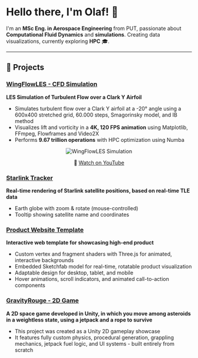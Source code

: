 # Hello there, I'm Olaf! 👋

I'm an **MSc Eng. in Aerospace Engineering** from PUT, passionate about **Computational Fluid Dynamics** and **simulations**. Creating data visualizations, currently exploring **HPC** 🎓.

---

## 🔨 Projects

### [WingFlowLES - CFD Simulation](https://github.com/olafbielasik/WingFlowLES)  
**LES Simulation of Turbulent Flow over a Clark Y Airfoil**  
- Simulates turbulent flow over a Clark Y airfoil at a -20° angle using a 600x400 stretched grid, 60.000 steps, Smagorinsky model, and IB method
- Visualizes lift and vorticity in a **4K, 120 FPS animation** using Matplotlib, FFmpeg, Flowframes and Video2X
- Performs **9.67 trillion operations** with HPC optimization using Numba

<p align="center">
  <img src="simulation.gif" alt="WingFlowLES Simulation">
</p>
<p align="center">
  🎥 <a href="https://www.youtube.com/watch?v=CqgccimCQGE">Watch on YouTube</a>
</p>

### [Starlink Tracker](https://github.com/olafbielasik/StarlinkTracker)  
**Real-time rendering of Starlink satellite positions, based on real-time TLE data**
- Earth globe with zoom & rotate (mouse-controlled)
- Tooltip showing satellite name and coordinates

### [Product Website Template](https://github.com/olafbielasik/DesignProductTemplate)  
**Interactive web template for showcasing high-end product**
- Custom vertex and fragment shaders with Three.js for animated, interactive backgrounds
- Embedded Sketchfab model for real-time, rotatable product visualization
- Adaptable design for desktop, tablet, and mobile
- Hover animations, scroll indicators, and animated call-to-action components

### [GravityRouge - 2D Game](https://github.com/olafbielasik/GravityRouge)  
**A 2D space game developed in Unity, in which you move among asteroids in a weightless state, using a jetpack and a rope to survive** 
- This project was created as a Unity 2D gameplay showcase
- It features fully custom physics, procedural generation, grappling mechanics, jetpack fuel logic, and UI systems - built entirely from scratch
